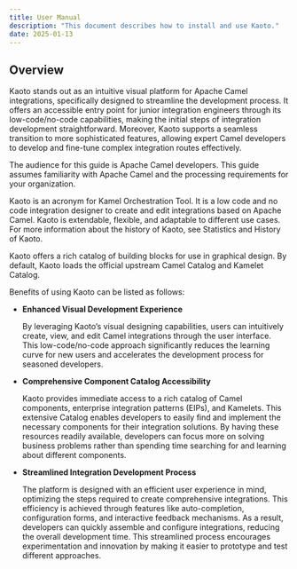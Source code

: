 ```yaml
---
title: User Manual
description: "This document describes how to install and use Kaoto."
date: 2025-01-13
---
```


## Overview
Kaoto stands out as an intuitive visual platform for Apache Camel integrations, specifically designed to streamline the development process. It offers an accessible entry point for junior integration engineers through its low-code/no-code capabilities, making the initial steps of integration development straightforward. Moreover, Kaoto supports a seamless transition to more sophisticated features, allowing expert Camel developers to develop and fine-tune complex integration routes effectively.

The audience for this guide is Apache Camel developers. This guide assumes familiarity with Apache Camel and the processing requirements for your organization. 

Kaoto is an acronym for Kamel Orchestration Tool. It is a low code and no code integration designer to create and edit integrations based on Apache Camel. Kaoto is extendable, flexible, and adaptable to different use cases. For more information about the history of Kaoto, see Statistics and History of Kaoto.

Kaoto offers a rich catalog of building blocks for use in graphical design. By default, Kaoto loads the official upstream Camel Catalog and Kamelet Catalog. 

Benefits of using Kaoto can be listed as follows:

- **Enhanced Visual Development Experience**

  By leveraging Kaoto’s visual designing capabilities, users can intuitively create, view, and edit Camel integrations through the user interface. This low-code/no-code approach significantly reduces the learning curve for new users and accelerates the development process for seasoned developers.

- **Comprehensive Component Catalog Accessibility**

  Kaoto provides immediate access to a rich catalog of Camel components, enterprise integration patterns (EIPs), and Kamelets. This extensive Catalog enables developers to easily find and implement the necessary components for their integration solutions. By having these resources readily available, developers can focus more on solving business problems rather than spending time searching for and learning about different components.

- **Streamlined Integration Development Process**

  The platform is designed with an efficient user experience in mind, optimizing the steps required to create comprehensive integrations. This efficiency is achieved through features like auto-completion, configuration forms, and interactive feedback mechanisms. As a result, developers can quickly assemble and configure integrations, reducing the overall development time. This streamlined process encourages experimentation and innovation by making it easier to prototype and test different approaches. 


<!-- TODO
### Working with Kamelets

### Working with Pipes

### How to define connections

### Using application.properties

## Advanced

### Debugging

### Working with OpenAPI

### Testing with Citrus

### Transform to Camel YAML DSL

### Creating a SpringBoot Application

### Creating a Quarkus Application
-->